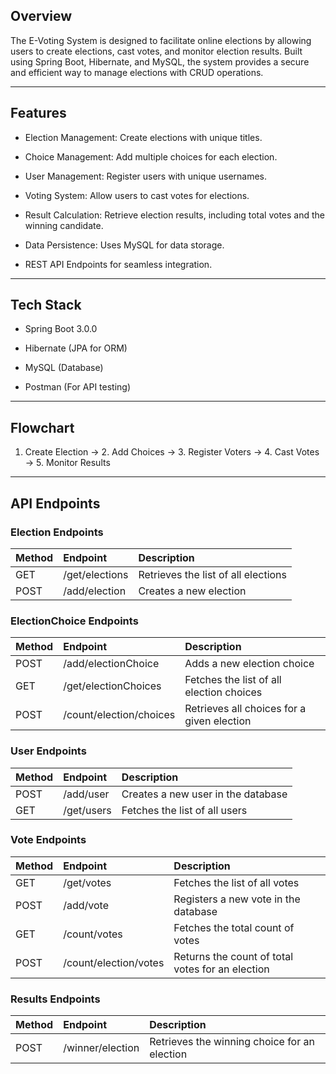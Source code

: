 ## Overview

The E-Voting System is designed to facilitate online elections by allowing users to create elections, cast votes, and monitor election results. Built using Spring Boot, Hibernate, and MySQL, the system provides a secure and efficient way to manage elections with CRUD operations.


---


## Features

* Election Management: Create elections with unique titles.

* Choice Management: Add multiple choices for each election.

* User Management: Register users with unique usernames.

* Voting System: Allow users to cast votes for elections.

* Result Calculation: Retrieve election results, including total votes and the winning candidate.

* Data Persistence: Uses MySQL for data storage.

* REST API Endpoints for seamless integration.


---


## Tech Stack

* Spring Boot 3.0.0

* Hibernate (JPA for ORM)

* MySQL (Database)

* Postman (For API testing)


---


## Flowchart

1. Create Election → 2. Add Choices → 3. Register Voters → 4. Cast Votes → 5. Monitor Results


---


## API Endpoints

### Election Endpoints

| Method       | Endpoint       | Description                         |
| ------------ |:---------------|:------------------------------------|
| GET          | /get/elections | Retrieves the list of all elections |
| POST         | /add/election  | Creates a new election              |


### ElectionChoice Endpoints

| Method       | Endpoint                | Description                                |
| ------------ |:------------------------|:-------------------------------------------|
| POST         | /add/electionChoice     | Adds a new election choice                 |
| GET          | /get/electionChoices    | Fetches the list of all election choices   |
| POST         | /count/election/choices | Retrieves all choices for a given election |


### User Endpoints

| Method       | Endpoint   | Description                        |
| ------------ |:-----------|:-----------------------------------|
| POST         | /add/user  | Creates a new user in the database |
| GET          | /get/users | Fetches the list of all users      |


### Vote Endpoints

| Method       | Endpoint              | Description                                      |
| ------------ |:----------------------|:-------------------------------------------------|
| GET          | /get/votes            | Fetches the list of all votes                    |
| POST         | /add/vote             | Registers a new vote in the database             |
| GET          | /count/votes          | Fetches the total count of votes                 |
| POST         | /count/election/votes | Returns the count of total votes for an election |


### Results Endpoints

| Method       | Endpoint         | Description                                  |
| ------------ |:-----------------|:---------------------------------------------|
| POST         | /winner/election | Retrieves the winning choice for an election |
